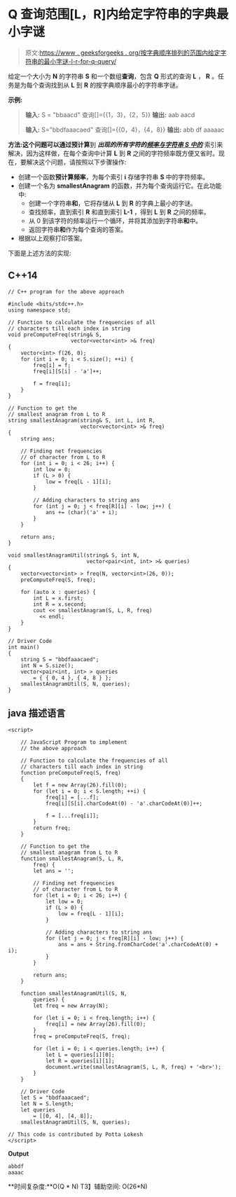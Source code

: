 # Q 查询范围[L，R]内给定字符串的字典最小字谜

> 原文:[https://www . geeksforgeeks . org/按字典顺序排列的范围内给定字符串的最小字谜-l-r-for-q-query/](https://www.geeksforgeeks.org/lexicographically-smallest-anagram-of-given-string-in-range-l-r-for-q-queries/)

给定一个大小为 **N** 的字符串 **S** 和一个数组**查询**，包含 **Q** 形式的查询 **L** ， **R** 。任务是为每个查询找到从 **L** 到 **R** 的按字典顺序最小的字符串字谜。

**示例:**

> **输入:** S = "bbaacd"
> 查询[]={{1，3}，{2，5}}
> **输出:**
> aab
> aacd
> 
> **输入:** S="bbdfaaacaed"
> 查询[]={{0，4}，{4，8}}
> **输出:**
> abb df
> aaaaac

**方法:**这个问题可以通过**预计算**到 ***出现的所有字符的[频率与字符串 **S** 中的](https://www.geeksforgeeks.org/print-characters-frequencies-order-occurrence/)*** 索引来解决，因为这样做，在每个查询中计算 **L** 到 **R** 之间的字符频率既方便又省时。现在，要解决这个问题，请按照以下步骤操作:

*   创建一个函数**预计算频率**，为每个索引 **i** 存储字符串 **S** 中的字符频率。
*   创建一个名为 **smallestAnagram** 的函数，并为每个查询运行它。在此功能中:
    *   创建一个字符串**和**，它将存储从 **L** 到 **R** 的字典上最小的字谜。
    *   查找频率，直到索引 **R** 和直到索引 **L-1** ，得到 **L** 到 **R** 之间的频率。
    *   从 0 到该字符的频率运行一个循环，并将其添加到字符串**和**中。
    *   返回字符串**和**作为每个查询的答案。
*   根据以上观察打印答案。

下面是上述方法的实现:

## C++14

```
// C++ program for the above approach

#include <bits/stdc++.h>
using namespace std;

// Function to calculate the frequencies of all
// characters till each index in string
void preComputeFreq(string& S,
                    vector<vector<int> >& freq)
{
    vector<int> f(26, 0);
    for (int i = 0; i < S.size(); ++i) {
        freq[i] = f;
        freq[i][S[i] - 'a']++;

        f = freq[i];
    }
}

// Function to get the
// smallest anagram from L to R
string smallestAnagram(string& S, int L, int R,
                       vector<vector<int> >& freq)
{
    string ans;

    // Finding net frequencies
    // of character from L to R
    for (int i = 0; i < 26; i++) {
        int low = 0;
        if (L > 0) {
            low = freq[L - 1][i];
        }

        // Adding characters to string ans
        for (int j = 0; j < freq[R][i] - low; j++) {
            ans += (char)('a' + i);
        }
    }

    return ans;
}

void smallestAnagramUtil(string& S, int N,
                         vector<pair<int, int> >& queries)
{
    vector<vector<int> > freq(N, vector<int>(26, 0));
    preComputeFreq(S, freq);

    for (auto x : queries) {
        int L = x.first;
        int R = x.second;
        cout << smallestAnagram(S, L, R, freq)
          << endl;
    }
}

// Driver Code
int main()
{
    string S = "bbdfaaacaed";
    int N = S.size();
    vector<pair<int, int> > queries
        = { { 0, 4 }, { 4, 8 } };
    smallestAnagramUtil(S, N, queries);
}
```

## java 描述语言

```
<script>

    // JavaScript Program to implement
    // the above approach

    // Function to calculate the frequencies of all
    // characters till each index in string
    function preComputeFreq(S, freq)
    {
        let f = new Array(26).fill(0);
        for (let i = 0; i < S.length; ++i) {
            freq[i] = [...f];
            freq[i][S[i].charCodeAt(0) - 'a'.charCodeAt(0)]++;

            f = [...freq[i]];
        }
        return freq;
    }

    // Function to get the
    // smallest anagram from L to R
    function smallestAnagram(S, L, R,
        freq) {
        let ans = '';

        // Finding net frequencies
        // of character from L to R
        for (let i = 0; i < 26; i++) {
            let low = 0;
            if (L > 0) {
                low = freq[L - 1][i];
            }

            // Adding characters to string ans
            for (let j = 0; j < freq[R][i] - low; j++) {
                ans = ans + String.fromCharCode('a'.charCodeAt(0) + i);
            }
        }

        return ans;
    }

    function smallestAnagramUtil(S, N,
        queries) {
        let freq = new Array(N);

        for (let i = 0; i < freq.length; i++) {
            freq[i] = new Array(26).fill(0);
        }
        freq = preComputeFreq(S, freq);

        for (let i = 0; i < queries.length; i++) {
            let L = queries[i][0];
            let R = queries[i][1];
            document.write(smallestAnagram(S, L, R, freq) + '<br>');
        }
    }

    // Driver Code
    let S = "bbdfaaacaed";
    let N = S.length;
    let queries
        = [[0, 4], [4, 8]];
    smallestAnagramUtil(S, N, queries);

// This code is contributed by Potta Lokesh
</script>
```

**Output**

```
abbdf
aaaac
```

**时间复杂度:**O(Q * N)
T3】辅助空间: O(26*N)